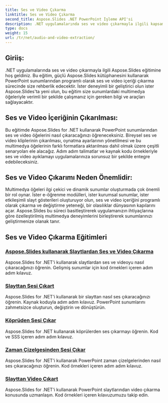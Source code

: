 ```yaml
---
title: Ses ve Video Çıkarma
linktitle: Ses ve Video Çıkarma
second_title: Aspose.Slides .NET PowerPoint İşleme API'si
description: .NET uygulamalarında ses ve video çıkarmayla ilgili kapsamlı Aspose.Slides eğitimini keşfedin. PowerPoint sunumlarından multimedya öğelerini programlı olarak nasıl çıkaracağınızı ve değiştireceğinizi öğrenin.
type: docs
weight: 15
url: /tr/net/audio-and-video-extraction/
---
```


## Giriiş:

.NET uygulamalarında ses ve video çıkarmayla ilgili Aspose.Slides eğitimine hoş geldiniz. Bu eğitim, güçlü Aspose.Slides kütüphanesini kullanarak PowerPoint sunumlarından programlı olarak ses ve video içeriği çıkarma sürecinde size rehberlik edecektir. İster deneyimli bir geliştirici olun ister Aspose.Slides'ta yeni olun, bu eğitim size sunumlardaki multimedya öğeleriyle verimli bir şekilde çalışmanız için gereken bilgi ve araçları sağlayacaktır.

## Ses ve Video İçeriğinin Çıkarılması:

Bu eğitimde Aspose.Slides for .NET kullanarak PowerPoint sunumlarından ses ve video öğelerini nasıl çıkaracağınızı öğreneceksiniz. Bireysel ses ve video kliplerinin çıkarılması, oynatma ayarlarının yönetilmesi ve bu multimedya öğelerinin farklı formatlara aktarılması dahil olmak üzere çeşitli senaryoları ele alacağız. Adım adım talimatlar ve kaynak kodu örnekleriyle ses ve video ayıklamayı uygulamalarınıza sorunsuz bir şekilde entegre edebileceksiniz.

## Ses ve Video Çıkarımı Neden Önemlidir:

Multimedya öğeleri ilgi çekici ve dinamik sunumlar oluşturmada çok önemli bir rol oynar. İster e-öğrenme modülleri, ister kurumsal sunumlar, ister etkileşimli slayt gösterileri oluşturuyor olun, ses ve video içeriğini programlı olarak çıkarma ve değiştirme yeteneği, bir olasılıklar dünyasının kapılarını açar. Aspose.Slides bu süreci basitleştirerek uygulamanızın ihtiyaçlarına göre özelleştirilmiş multimedya deneyimlerini birleştirerek sunumlarınızı geliştirmenize olanak tanır.

## Ses ve Video Çıkarma Eğitimleri
### [Aspose.Slides kullanarak Slaytlardan Ses ve Video Çıkarma](./audio-and-video-extraction/)
Aspose.Slides for .NET'i kullanarak slaytlardan ses ve videoyu nasıl çıkaracağınızı öğrenin. Gelişmiş sunumlar için kod örnekleri içeren adım adım kılavuz.
### [Slayttan Sesi Çıkart](./extract-audio/)
Aspose.Slides for .NET'i kullanarak bir slayttan nasıl ses çıkaracağınızı öğrenin. Kaynak koduyla adım adım kılavuz. PowerPoint sunumlarını zahmetsizce oluşturun, değiştirin ve dönüştürün.
### [Köprüden Sesi Çıkar](./extract-audio-from-hyperlink/)
Aspose.Slides for .NET kullanarak köprülerden ses çıkarmayı öğrenin. Kod ve SSS içeren adım adım kılavuz.
### [Zaman Çizelgesinden Sesi Çıkar](./extract-audio-from-timeline/)
Aspose.Slides for .NET'i kullanarak PowerPoint zaman çizelgelerinden nasıl ses çıkaracağınızı öğrenin. Kod örnekleri içeren adım adım kılavuz.
### [Slayttan Video Çıkart](./extract-video/)
Aspose.Slides for .NET'i kullanarak PowerPoint slaytlarından video çıkarma konusunda uzmanlaşın. Kod örnekleri içeren kılavuzumuzu takip edin.
